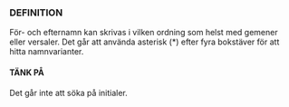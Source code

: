 ### DEFINITION
För- och efternamn kan skrivas i vilken ordning som helst med gemener eller versaler. Det går att använda asterisk (*) efter fyra bokstäver för att hitta namnvarianter. 

#### TÄNK PÅ
Det går inte att söka på initialer.
